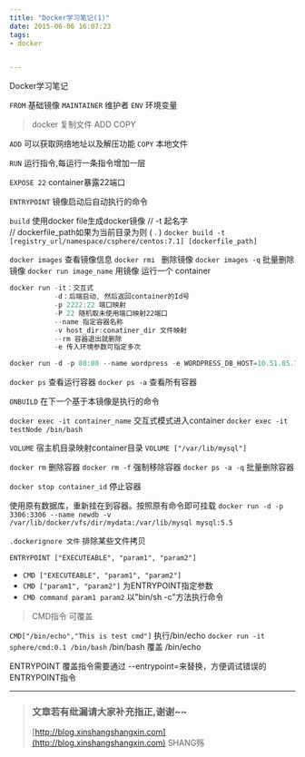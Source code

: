 ```yaml
---
title: "Docker学习笔记(1)"
date: 2015-06-06 16:07:23
tags:
- docker


---
```


Docker学习笔记
<!-- more -->




`FROM` 基础镜像
`MAINTAINER` 维护者
`ENV` 环境变量

> docker 复制文件 ADD COPY

`ADD` 可以获取网络地址以及解压功能
`COPY` 本地文件

`RUN` 运行指令,每运行一条指令增加一层

`EXPOSE 22`   container暴露22端口

`ENTRYPOINT` 镜像启动后自动执行的命令



`build`  使用docker file生成docker镜像
// -t 起名字                   
// dockerfile_path如果为当前目录为则 ( . )
`docker build -t [registry_url/namespace/csphere/centos:7.1] [dockerfile_path]`

`docker images` 查看镜像信息
`docker rmi ` 删除镜像
`docker images -q` 批量删除镜像
`docker run image_name`      用镜像 运行一个 container

```js
docker run -it：交互式 
           -d：后端启动, 然后返回container的Id号 
           -p 2222:22 端口映射
           -P 22 随机取未使用端口映射22端口
           --name 指定容器名称
           -v host_dir:conatiner_dir 文件映射
           --rm 容器退出就删除
           -e 传入环境参数可指定多次
```


```js
docker run -d -p 80:80 --name wordpress -e WORDPRESS_DB_HOST=10.51.85.74 -e WORDPRESS_DB_USER=admin
```

`docker ps`  查看运行容器
`docker ps -a` 查看所有容器

`ONBUILD`  在下一个基于本镜像是执行的命令

`docker exec -it container_name` 交互式模式进入container
`docker exec -it testNode /bin/bash`

`VOLUME` 宿主机目录映射container目录
`VOLUME ["/var/lib/mysql"]`

`docker rm` 删除容器
`docker rm -f` 强制移除容器
`docker ps -a -q` 批量删除容器

`docker stop container_id` 停止容器

使用原有数据库，重新挂在到容器。按照原有命令即可挂载
`docker run -d -p 3306:3306 --name newdb -v /var/lib/docker/vfs/dir/mydata:/var/lib/mysql mysql:5.5`

`.dockerignore 文件` 排除某些文件拷贝

`ENTRYPOINT ["EXECUTEABLE", "param1", "param2"]`

- `CMD ["EXECUTEABLE", "param1", "param2"]`
- `CMD ["param1", "param2"]`  为ENTRYPOINT指定参数
- `CMD command param1 param2`    以"bin/sh -c"方法执行命令


> CMD指令 可覆盖

`CMD["/bin/echo","This is test cmd"]`           执行/bin/echo
`docker run -it sphere/cmd:0.1 /bin/bash`       /bin/bash 覆盖 /bin/echo

ENTRYPOINT 覆盖指令需要通过 --entrypoint=来替换，方便调试错误的ENTRYPOINT指令


----------


> ### 文章若有纰漏请大家补充指正,谢谢~~
> [http://blog.xinshangshangxin.com](http://blog.xinshangshangxin.com) SHANG殇





